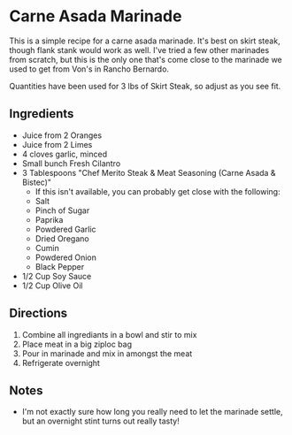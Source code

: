 # Carne Asada Marinade
This is a simple recipe for a carne asada marinade. It's best on skirt steak, though flank stank would work as well. I've tried a few other marinades from scratch, but this is the only one that's come close to the marinade we used to get from Von's in Rancho Bernardo.

Quantities have been used for 3 lbs of Skirt Steak, so adjust as you see fit.

## Ingredients
  * Juice from 2 Oranges
  * Juice from 2 Limes
  * 4 cloves garlic, minced
  * Small bunch Fresh Cilantro
  * 3 Tablespoons "Chef Merito Steak & Meat Seasoning (Carne Asada & Bistec)"
    * If this isn't available, you can probably get close with the following:
    * Salt
    * Pinch of Sugar
    * Paprika
    * Powdered Garlic
    * Dried Oregano
    * Cumin
    * Powdered Onion
    * Black Pepper
  * 1/2 Cup Soy Sauce
  * 1/2 Cup Olive Oil

## Directions
1. Combine all ingrediants in a bowl and stir to mix
2. Place meat in a big ziploc bag
3. Pour in marinade and mix in amongst the meat
4. Refrigerate overnight

## Notes
  * I'm not exactly sure how long you really need to let the marinade settle, but an overnight stint turns out really tasty!
